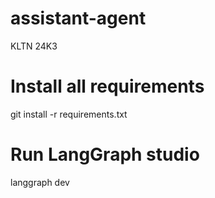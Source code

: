 # assistant-agent
KLTN 24K3

# Install all requirements
git install -r requirements.txt

# Run LangGraph studio
langgraph dev

